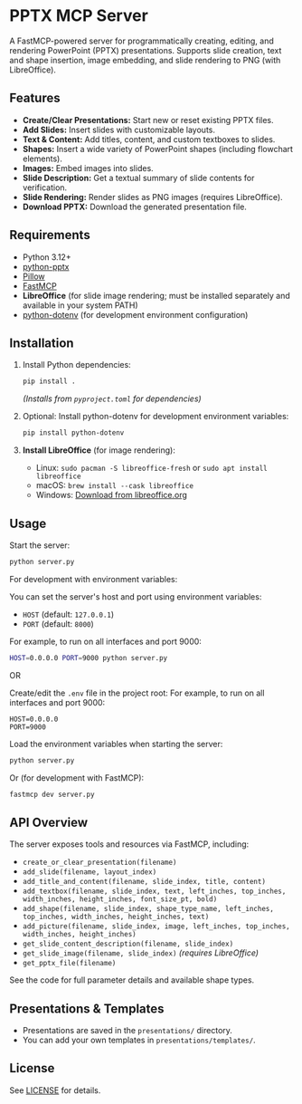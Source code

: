 # PPTX MCP Server

A FastMCP-powered server for programmatically creating, editing, and rendering PowerPoint (PPTX) presentations. Supports slide creation, text and shape insertion, image embedding, and slide rendering to PNG (with LibreOffice).

## Features

- **Create/Clear Presentations:** Start new or reset existing PPTX files.
- **Add Slides:** Insert slides with customizable layouts.
- **Text & Content:** Add titles, content, and custom textboxes to slides.
- **Shapes:** Insert a wide variety of PowerPoint shapes (including flowchart elements).
- **Images:** Embed images into slides.
- **Slide Description:** Get a textual summary of slide contents for verification.
- **Slide Rendering:** Render slides as PNG images (requires LibreOffice).
- **Download PPTX:** Download the generated presentation file.

## Requirements

- Python 3.12+
- [python-pptx](https://python-pptx.readthedocs.io/)
- [Pillow](https://python-pillow.org/)
- [FastMCP](https://github.com/ContextualAI/fastmcp)
- **LibreOffice** (for slide image rendering; must be installed separately and available in your system PATH)
- [python-dotenv](https://pypi.org/project/python-dotenv/) (for development environment configuration)

## Installation

1. Install Python dependencies:
   ```bash
   pip install .
   ```
   *(Installs from `pyproject.toml` for dependencies)*

2. Optional: Install python-dotenv for development environment variables:
   ```bash
   pip install python-dotenv
   ```

3. **Install LibreOffice** (for image rendering):
   - Linux: `sudo pacman -S libreoffice-fresh` or `sudo apt install libreoffice`
   - macOS: `brew install --cask libreoffice`
   - Windows: [Download from libreoffice.org](https://www.libreoffice.org/download/download/)

## Usage

Start the server:
```bash
python server.py
```
For development with environment variables:

You can set the server's host and port using environment variables:
- `HOST` (default: `127.0.0.1`)
- `PORT` (default: `8000`)

For example, to run on all interfaces and port 9000:
```bash
HOST=0.0.0.0 PORT=9000 python server.py
```
OR

Create/edit the `.env` file in the project root:
For example, to run on all interfaces and port 9000:
```
HOST=0.0.0.0
PORT=9000
```

Load the environment variables when starting the server:
   ```bash
   python server.py
   ```

Or (for development with FastMCP):
```bash
fastmcp dev server.py
```

## API Overview

The server exposes tools and resources via FastMCP, including:

- `create_or_clear_presentation(filename)`
- `add_slide(filename, layout_index)`
- `add_title_and_content(filename, slide_index, title, content)`
- `add_textbox(filename, slide_index, text, left_inches, top_inches, width_inches, height_inches, font_size_pt, bold)`
- `add_shape(filename, slide_index, shape_type_name, left_inches, top_inches, width_inches, height_inches, text)`
- `add_picture(filename, slide_index, image, left_inches, top_inches, width_inches, height_inches)`
- `get_slide_content_description(filename, slide_index)`
- `get_slide_image(filename, slide_index)` *(requires LibreOffice)*
- `get_pptx_file(filename)`

See the code for full parameter details and available shape types.

## Presentations & Templates

- Presentations are saved in the `presentations/` directory.
- You can add your own templates in `presentations/templates/`.

## License

See [LICENSE](LICENSE) for details.


